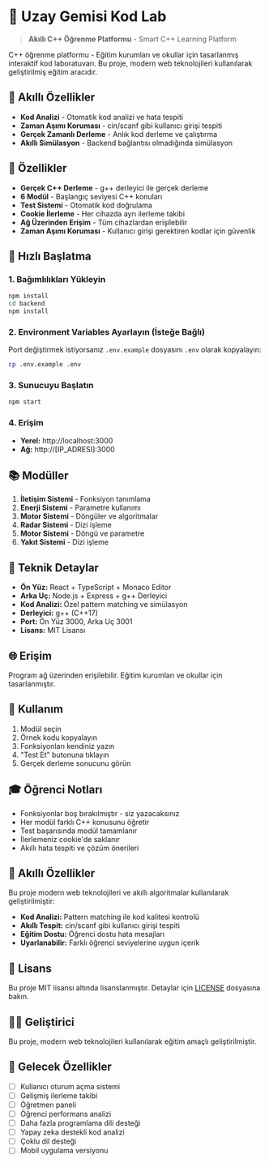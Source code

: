 # 🚀 Uzay Gemisi Kod Lab

> **Akıllı C++ Öğrenme Platformu** - Smart C++ Learning Platform

C++ öğrenme platformu - Eğitim kurumları ve okullar için tasarlanmış interaktif kod laboratuvarı. Bu proje, modern web teknolojileri kullanılarak geliştirilmiş eğitim aracıdır.

## 🧠 Akıllı Özellikler

- **Kod Analizi** - Otomatik kod analizi ve hata tespiti
- **Zaman Aşımı Koruması** - cin/scanf gibi kullanıcı girişi tespiti
- **Gerçek Zamanlı Derleme** - Anlık kod derleme ve çalıştırma
- **Akıllı Simülasyon** - Backend bağlantısı olmadığında simülasyon

## 🎯 Özellikler

- **Gerçek C++ Derleme** - g++ derleyici ile gerçek derleme
- **6 Modül** - Başlangıç seviyesi C++ konuları
- **Test Sistemi** - Otomatik kod doğrulama
- **Cookie İlerleme** - Her cihazda ayrı ilerleme takibi
- **Ağ Üzerinden Erişim** - Tüm cihazlardan erişilebilir
- **Zaman Aşımı Koruması** - Kullanıcı girişi gerektiren kodlar için güvenlik

## 🚀 Hızlı Başlatma

### 1. Bağımlılıkları Yükleyin
```bash
npm install
cd backend
npm install
```

### 2. Environment Variables Ayarlayın (İsteğe Bağlı)
Port değiştirmek istiyorsanız `.env.example` dosyasını `.env` olarak kopyalayın:
```bash
cp .env.example .env
```

### 3. Sunucuyu Başlatın
```bash
npm start
```

### 4. Erişim
- **Yerel:** http://localhost:3000
- **Ağ:** http://[IP_ADRESI]:3000

## 📚 Modüller

1. **İletişim Sistemi** - Fonksiyon tanımlama
2. **Enerji Sistemi** - Parametre kullanımı
3. **Motor Sistemi** - Döngüler ve algoritmalar
4. **Radar Sistemi** - Dizi işleme
5. **Motor Sistemi** - Döngü ve parametre
6. **Yakıt Sistemi** - Dizi işleme

## 🔧 Teknik Detaylar

- **Ön Yüz:** React + TypeScript + Monaco Editor
- **Arka Uç:** Node.js + Express + g++ Derleyici
- **Kod Analizi:** Özel pattern matching ve simülasyon
- **Derleyici:** g++ (C++17)
- **Port:** Ön Yüz 3000, Arka Uç 3001
- **Lisans:** MIT Lisansı

## 🌐 Erişim

Program ağ üzerinden erişilebilir. Eğitim kurumları ve okullar için tasarlanmıştır.

## 📝 Kullanım

1. Modül seçin
2. Örnek kodu kopyalayın
3. Fonksiyonları kendiniz yazın
4. "Test Et" butonuna tıklayın
5. Gerçek derleme sonucunu görün

## 🎓 Öğrenci Notları

- Fonksiyonlar boş bırakılmıştır - siz yazacaksınız
- Her modül farklı C++ konusunu öğretir
- Test başarısında modül tamamlanır
- İlerlemeniz cookie'de saklanır
- Akıllı hata tespiti ve çözüm önerileri

## 🧠 Akıllı Özellikler

Bu proje modern web teknolojileri ve akıllı algoritmalar kullanılarak geliştirilmiştir:

- **Kod Analizi:** Pattern matching ile kod kalitesi kontrolü
- **Akıllı Tespit:** cin/scanf gibi kullanıcı girişi tespiti
- **Eğitim Dostu:** Öğrenci dostu hata mesajları
- **Uyarlanabilir:** Farklı öğrenci seviyelerine uygun içerik

## 📄 Lisans

Bu proje MIT lisansı altında lisanslanmıştır. Detaylar için [LICENSE](LICENSE) dosyasına bakın.

## 👨‍💻 Geliştirici

Bu proje, modern web teknolojileri kullanılarak eğitim amaçlı geliştirilmiştir.

## 🚀 Gelecek Özellikler

- [ ] Kullanıcı oturum açma sistemi
- [ ] Gelişmiş ilerleme takibi
- [ ] Öğretmen paneli
- [ ] Öğrenci performans analizi
- [ ] Daha fazla programlama dili desteği
- [ ] Yapay zeka destekli kod analizi
- [ ] Çoklu dil desteği
- [ ] Mobil uygulama versiyonu